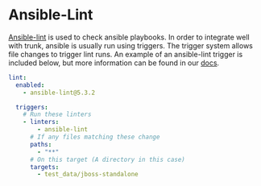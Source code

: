 # Ansible-Lint

[Ansible-lint](https://github.com/ansible/ansible-lint) is used to check ansible playbooks. In order
to integrate well with trunk, ansible is usually run using triggers. The trigger system allows file
changes to trigger lint runs. An example of an ansible-lint trigger is included below, but more
information can be found in our [docs](https://docs.trunk.io/docs/check-config#trigger-rules).

```yaml
lint:
  enabled:
    - ansible-lint@5.3.2

  triggers:
    # Run these linters
    - linters:
        - ansible-lint
      # If any files matching these change
      paths:
        - "**"
      # On this target (A directory in this case)
      targets:
        - test_data/jboss-standalone
```
